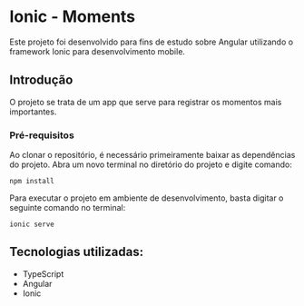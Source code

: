 # Ionic - Moments

Este projeto foi desenvolvido para fins de estudo sobre Angular utilizando o framework Ionic para desenvolvimento mobile.

## Introdução

O projeto se trata de um app que serve para registrar os momentos mais importantes.

### Pré-requisitos

Ao clonar o repositório, é necessário primeiramente baixar as dependências do projeto. Abra um novo terminal no diretório do projeto e digite comando:

```
npm install
```

Para executar o projeto em ambiente de desenvolvimento, basta digitar o seguinte comando no terminal:

```
ionic serve
```

## Tecnologias utilizadas:

* TypeScript
* Angular
* Ionic